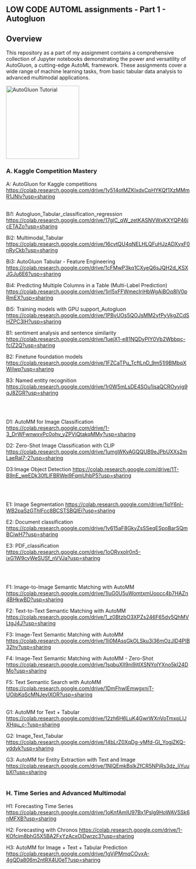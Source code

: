 ## LOW CODE AUTOML assignments - Part 1 - Autogluon

## Overview

This repository as a part of my assignment contains a comprehensive collection of Jupyter notebooks demonstrating the power and versatility of AutoGluon, a cutting-edge AutoML framework. These assignments cover a wide range of machine learning tasks, from basic tabular data analysis to advanced multimodal applications.


<a href="https://youtu.be/UR98JOWcIZY">
  <img src="https://encrypted-tbn0.gstatic.com/images?q=tbn:ANd9GcQGJrpSqrv7Va8wkAJCoRTsHWDJyXJEe_ypDw&s" alt="AutoGluon Tutorial" width="200">
</a>


### A. Kaggle Competition Mastery

A: AutoGluon for Kaggle competitions
https://colab.research.google.com/drive/1y514otMZKIxdxCpHYKQf1XzMMmR1JNlv?usp=sharing
<br><br>

Bi1: Autogluon_Tabular_classification_regression
https://colab.research.google.com/drive/17glC_qW_zetKASNVWxKXYQP46icETAZo?usp=sharing

Bi2: Multimodal_Tabular
https://colab.research.google.com/drive/16cvtQU4qNELHLQFuHJzADXyxF0nRyCkb?usp=sharing

Bi3: AutoGluon Tabular - Feature Engineering
https://colab.research.google.com/drive/1cFMwP3kq1CXyeQ6sJQH2d_KSXJGJu6E6?usp=sharing

Bi4: Predicting Multiple Columns in a Table (Multi-Label Prediction)
https://colab.research.google.com/drive/1irI5xFFWmecIriHbWgAiBOq8lV0pRmEX?usp=sharing

Bi5: Training models with GPU support_Autogluon
https://colab.research.google.com/drive/1PBvUOs5QOJsMM2vfPyVkgZCdSHZPC3IH?usp=sharing

B1: sentiment analysis and sentence similarity
https://colab.research.google.com/drive/1uejX1-e81NQDyPIY0Vb2Wbbpc-fclZ2Q?usp=sharing

B2: Finetune foundation models
https://colab.research.google.com/drive/1FZCaTPu_TcftLnD_9m51l9BMbqXWiIwp?usp=sharing

B3: Named entity recognition
https://colab.research.google.com/drive/1r0W5mLsDE4SOu1isaQCROyyig9qJ8ZGR?usp=sharing

<br><br>


D1: AutoMM for Image Classification
https://colab.research.google.com/drive/1-3_DrWFwnwxvPc0ohv_yZPViQtakqMMy?usp=sharing

D2: Zero-Shot Image Classification with CLIP
https://colab.research.google.com/drive/1umgWKyAGQQUB9eJPbUXXs2mLaeRal7-2?usp=sharing

D3:Image Object Detection
https://colab.research.google.com/drive/1T-B9nE_weEDk30fLlFBRWei9FqmUhbP5?usp=sharing

<br><br>


E1: Image Segmentation
https://colab.research.google.com/drive/1ioY6nI-WB2paSzGThlFcc8BCSTSBQlEi?usp=sharing

E2: Document classification
https://colab.research.google.com/drive/1v615aF8GkyZsSSeqESpoBarSQmBCiwH7?usp=sharing

E3: PDF_classification
https://colab.research.google.com/drive/1oORvxolr0n5-ixG1W9cyWeSUSf_nVVJa?usp=sharing

<br><br>


F1: Image-to-Image Semantic Matching with AutoMM
https://colab.research.google.com/drive/1IuG0U5uWomtxmUoocc4b7HAZn4BHkwBD?usp=sharing

F2: Text-to-Text Semantic Matching with AutoMM
https://colab.research.google.com/drive/1_z0BtzbO3XPZs246F65dv5QhMVLtgJ4J?usp=sharing

F3: Image-Text Semantic Matching with AutoMM
https://colab.research.google.com/drive/1li0MAssGkOLSku3i36mOzJlD4PIB32hv?usp=sharing

F4: Image-Text Semantic Matching with AutoMM - Zero-Shot
https://colab.research.google.com/drive/1sqbuXIl9ni9jtIXSNYolYXno5kI24DMo?usp=sharing

F5: Text Semantic Search with AutoMM
https://colab.research.google.com/drive/1DmFhwIEmwgxniT-UOibKqScMNJeylXOR?usp=sharing
<br><br>

G1: AutoMM for Text + Tabular
https://colab.research.google.com/drive/12zh6H6LuK4GwrWXnVoTmxpLIJXHqu_c-?usp=sharing

G2: Image_Text_Tabular
https://colab.research.google.com/drive/14bLrZ0XqDg-yMfd-GI_YogjZKQ-yddyk?usp=sharing

G3: AutoMM for Entity Extraction with Text and Image
https://colab.research.google.com/drive/1NlQEmkBsIkZfCR5NPjRs3dz_liYuubXl?usp=sharing
<br><br>


### H. Time Series and Advanced Multimodal

H1: Forecasting Time Series
https://colab.research.google.com/drive/1oKnfAmIU97Bx1Pslg9HoWAVSSk6nMFXB?usp=sharing

H2: Forecasting with Chronos
https://colab.research.google.com/drive/1-KOfcim8bhG5X5BA2FxYzAcxOjDwrzc3?usp=sharing

H3: AutoMM for Image + Text + Tabular Prediction
https://colab.research.google.com/drive/1gVjPMmqCOvxA-4gQDa806m2ntRX4U0eT?usp=sharing
